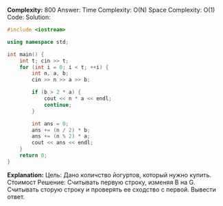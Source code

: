 **Complexity:** 800
Answer:
	Time Complexity: O(N)
	Space Complexity: O(1)
Code:
Solution:
```cpp
#include <iostream>

using namespace std;

int main() {
    int t; cin >> t;
    for (int i = 0; i < t; ++i) {
        int n, a, b;
        cin >> n >> a >> b;

        if (b > 2 * a) {
            cout << n * a << endl;
            continue;
        }

        int ans = 0;
        ans += (n / 2) * b;
        ans += (n % 2) * a;
        cout << ans << endl;
    }
    return 0;
}
```
**Explanation:**
	Цель: Дано количство йогуртов, который нужно купить. Стоимост
	Решение: Считывать первую строку, изменяя B на G. Считывать сторую строку и проверять ее сходство с первой. Вывести ответ.